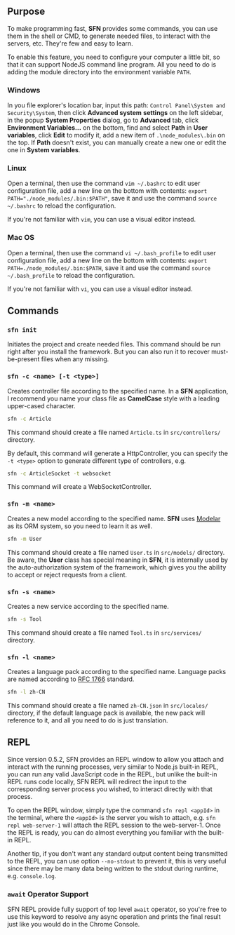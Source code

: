 <!-- title: CLI & REPL; order: 7 -->
## Purpose

To make programming fast, **SFN** provides some commands, you can use them 
in the shell or CMD, to generate needed files, to interact with the servers, etc.
They're few and easy to learn.

To enable this feature, you need to configure your computer a little bit, so 
that it can support NodeJS command line program. All you need to do is 
adding the module directory into the environment variable `PATH`.

### Windows

In you file explorer's location bar, input this path: 
`Control Panel\System and Security\System`, then click **Advanced system** 
**settings** on the left sidebar, in the popup **System Properties** dialog, 
go to **Advanced** tab, click **Environment Variables...** on the bottom, find
and select **Path** in **User variables**, click **Edit** to modify it, add a 
new item of `.\node_modules\.bin` on the top. If **Path** doesn't exist, you 
can manually create a new one or edit the one in **System variables**.

### Linux

Open a terminal, then use the command `vim ~/.bashrc` to edit user 
configuration file, add a new line on the bottom with contents: 
`export PATH="./node_modules/.bin:$PATH"`, save it and use the command 
`source ~/.bashrc` to reload the configuration.

If you're not familiar with `vim`, you can use a visual editor instead.

### Mac OS

Open a terminal, then use the command `vi ~/.bash_profile` to edit user 
configuration file, add a new line on the bottom with contents: 
`export PATH=./node_modules/.bin:$PATH`, save it and use the command 
`source ~/.bash_profile` to reload the configuration.

If you're not familiar with `vi`, you can use a visual editor instead.

## Commands

### `sfn init`

Initiates the project and create needed files. This command should be run right
after you install the framework. But you can also run it to recover 
must-be-present files when any missing.

### `sfn -c <name> [-t <type>]`

Creates controller file according to the specified name. In a **SFN** 
application, I recommend you name your class file as **CamelCase** style with
a leading upper-cased character.

```sh
sfn -c Article
```

This command should create a file named `Article.ts` in `src/controllers/` 
directory.

By default, this command will generate a HttpController, you can specify the 
`-t <type>` option to generate different type of controllers, e.g.

```sh
sfn -c ArticleSocket -t websocket
```

This command will create a WebSocketController.

### `sfn -m <name>`

Creates a new model according to the specified name. **SFN** uses 
[Modelar](https://github.com/hyurl/modelar) as its ORM system, so you need to 
learn it as well.

```sh
sfn -m User
```

This command should create a file named `User.ts` in `src/models/` directory.
Be aware, the **User** class has special meaning in **SFN**, it is internally 
used by the auto-authorization system of the framework, which gives you the 
ability to accept or reject requests from a client.

### `sfn -s <name>`

Creates a new service according to the specified name.
```sh
sfn -s Tool
```

This command should create a file named `Tool.ts` in `src/services/` directory.

### `sfn -l <name>`

Creates a language pack according to the specified name. Language packs are 
named according to [RFC 1766](https://www.ietf.org/rfc/rfc1766.txt) standard.

```sh
sfn -l zh-CN
```

This command should create a file named `zh-CN.json` in `src/locales/` 
directory, if the default language pack is available, the new pack will 
reference to it, and all you need to do is just translation.

## REPL

Since version 0.5.2, SFN provides an REPL window to allow you attach and
interact with the running processes, very similar to Node.js built-in REPL, you 
can run any valid JavaScript code in the REPL, but unlike the built-in REPL runs
code locally, SFN REPL will redirect the input to the corresponding server
process you wished, to interact directly with that process.

To open the REPL window, simply type the command `sfn repl <appId>` in the
terminal, where the `<appId>` is the server you wish to attach, e.g. 
`sfn repl web-server-1` will attach the REPL session to the web-server-1. Once
the REPL is ready, you can do almost everything you familiar with the built-in
REPL.

Another tip, if you don't want any standard output content being transmitted to
the REPL, you can use option `--no-stdout` to prevent it, this is very useful 
since there may be many data being written to the stdout during runtime, e.g.
`console.log`.

### `await` Operator Support

SFN REPL provide fully support of top level `await` operator, so you're free
to use this keyword to resolve any async operation and prints the final result
just like you would do in the Chrome Console.